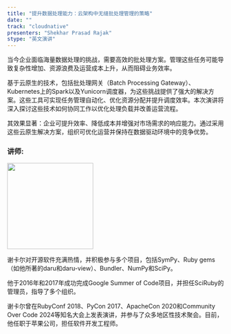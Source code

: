 ```yaml
---
title: "提升数据处理能力：云架构中无缝批处理管理的策略"
date: ""
track: "cloudnative"
presenters: "Shekhar Prasad Rajak"
stype: "英文演讲"
--- 
```



当今企业面临海量数据处理的挑战，需要高效的批处理方案。管理这些任务可能导致复杂性增加、资源浪费及运营成本上升，从而阻碍业务效率。

基于云原生的技术，包括批处理网关（Batch Processing Gateway）、Kubernetes上的Spark以及Yunicorn调度器，为这些挑战提供了强大的解决方案。这些工具可实现任务管理自动化、优化资源分配并提升调度效率。本次演讲将深入探讨这些技术如何协同工作以优化处理负载并改善运营流程。

其效果显著：企业可提升效率、降低成本并增强对市场需求的响应能力。通过采用这些云原生解决方案，组织可优化运营并保持在数据驱动环境中的竞争优势。

### 讲师:

<img src="https://sessionize.com/image/7609-400o400o1-YbaJq6TQuhpFBv63wn2hn8.jpg" width="200" /><br/>

谢卡尔对开源软件充满热情，并积极参与多个项目，包括SymPy、Ruby gems（如他所著的daru和daru-view）、Bundler、NumPy和SciPy。  

他于2016年和2017年成功完成Google Summer of Code项目，并担任SciRuby的管理员，指导了多个组织。

谢卡尔曾在RubyConf 2018、PyCon 2017、ApacheCon 2020和Community Over Code 2024等知名大会上发表演讲，并参与了众多地区性技术聚会。目前，他任职于苹果公司，担任软件开发工程师。